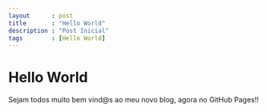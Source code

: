 ```yaml
---
layout      : post
title       : "Hello World"
description : "Post Inicial"
tags        : [Hello World]
---
```


# Hello World
Sejam todos muito bem vind@s ao meu novo blog, agora no GitHub Pages!!
